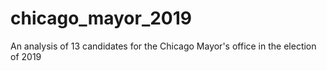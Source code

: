 # chicago_mayor_2019
An analysis of 13 candidates for the Chicago Mayor's office in the election of 2019
